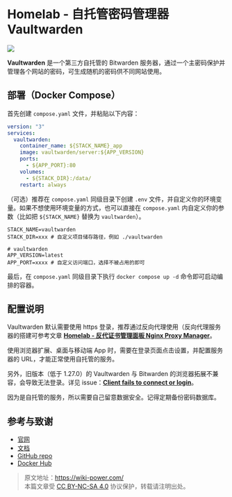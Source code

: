 # Homelab - 自托管密码管理器 Vaultwarden

![](https://img.wiki-power.com/d/wiki-media/img/20230304195414.jpg)

**Vaultwarden** 是一个第三方自托管的 Bitwarden 服务器，通过一个主密码保护并管理各个网站的密码，可生成随机的密码供不同网站使用。

## 部署（Docker Compose）

首先创建 `compose.yaml` 文件，并粘贴以下内容：

```yaml title="compose.yaml"
version: "3"
services:
  vaultwarden:
    container_name: ${STACK_NAME}_app
    image: vaultwarden/server:${APP_VERSION}
    ports:
      - ${APP_PORT}:80
    volumes:
      - ${STACK_DIR}:/data/
    restart: always
```

（可选）推荐在 `compose.yaml` 同级目录下创建 `.env` 文件，并自定义你的环境变量。如果不想使用环境变量的方式，也可以直接在 `compose.yaml` 内自定义你的参数（比如把 `${STACK_NAME}` 替换为 `vaultwarden`）。

```dotenv title=".env"
STACK_NAME=vaultwarden
STACK_DIR=xxx # 自定义项目储存路径，例如 ./vaultwarden

# vaultwarden
APP_VERSION=latest
APP_PORT=xxxx # 自定义访问端口，选择不被占用的即可
```

最后，在 `compose.yaml` 同级目录下执行 `docker compose up -d` 命令即可启动编排的容器。

## 配置说明

Vaultwarden 默认需要使用 https 登录，推荐通过反向代理使用（反向代理服务器的搭建可参考文章 [**Homelab - 反代证书管理面板 Nginx Proxy Manager**](https://wiki-power.com/Homelab-%E5%8F%8D%E4%BB%A3%E8%AF%81%E4%B9%A6%E7%AE%A1%E7%90%86%E9%9D%A2%E6%9D%BFNginxProxyManager/)。

使用浏览器扩展、桌面与移动端 App 时，需要在登录页面点击设置，并配置服务器的 URL，才能正常使用自托管的服务。

另外，旧版本（低于 1.27.0）的 Vaultwarden 与 Bitwarden 的浏览器拓展不兼容，会导致无法登录。详见 issue：[**Client fails to connect or login**](https://github.com/dani-garcia/vaultwarden/issues/3082)。

因为是自托管的服务，所以需要自己留意数据安全。记得定期备份密码数据库。

## 参考与致谢

- [官网](https://github.com/dani-garcia/vaultwarden/wiki)
- [文档](https://github.com/dani-garcia/vaultwarden/wiki/Using-Docker-Compose)
- [GitHub repo](https://github.com/dani-garcia/vaultwarden)
- [Docker Hub](https://hub.docker.com/r/vaultwarden/server)

> 原文地址：<https://wiki-power.com/>  
> 本篇文章受 [CC BY-NC-SA 4.0](https://creativecommons.org/licenses/by/4.0/deed.zh) 协议保护，转载请注明出处。
